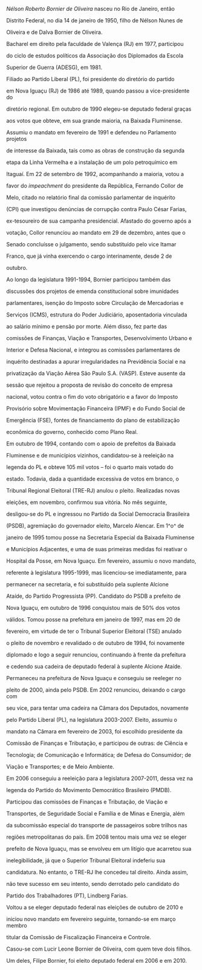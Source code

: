 

*Nélson Roberto Bornier de Oliveira* nasceu no Rio de Janeiro, então

Distrito Federal, no dia 14 de janeiro de 1950, filho de Nélson Nunes de

Oliveira e de Dalva Bornier de Oliveira.



Bacharel em direito pela faculdade de Valença (RJ) em 1977, participou

do ciclo de estudos políticos da Associação dos Diplomados da Escola

Superior de Guerra (ADESG), em 1981.



Filiado ao Partido Liberal (PL), foi presidente do diretório do partido

em Nova Iguaçu (RJ) de 1986 até 1989, quando passou a vice-presidente do

diretório regional. Em outubro de 1990 elegeu-se deputado federal graças

aos votos que obteve, em sua grande maioria, na Baixada Fluminense.

Assumiu o mandato em fevereiro de 1991 e defendeu no Parlamento projetos

de interesse da Baixada, tais como as obras de construção da segunda

etapa da Linha Vermelha e a instalação de um polo petroquímico em

Itaguaí. Em 22 de setembro de 1992, acompanhando a maioria, votou a

favor do *impeachment* do presidente da República, Fernando Collor de

Melo, citado no relatório final da comissão parlamentar de inquérito

(CPI) que investigou denúncias de corrupção contra Paulo César Farias,

ex-tesoureiro de sua campanha presidencial. Afastado do governo após a

votação, Collor renunciou ao mandato em 29 de dezembro, antes que o

Senado concluísse o julgamento, sendo substituído pelo vice Itamar

Franco, que já vinha exercendo o cargo interinamente, desde 2 de

outubro.



Ao longo da legislatura 1991-1994, Bornier participou também das

discussões dos projetos de emenda constitucional sobre imunidades

parlamentares, isenção do Imposto sobre Circulação de Mercadorias e

Serviços (ICMS), estrutura do Poder Judiciário, aposentadoria vinculada

ao salário mínimo e pensão por morte. Além disso, fez parte das

comissões de Finanças, Viação e Transportes, Desenvolvimento Urbano e

Interior e Defesa Nacional, e integrou as comissões parlamentares de

inquérito destinadas a apurar irregularidades na Previdência Social e na

privatização da Viação Aérea São Paulo S.A. (VASP). Esteve ausente da

sessão que rejeitou a proposta de revisão do conceito de empresa

nacional, votou contra o fim do voto obrigatório e a favor do Imposto

Provisório sobre Movimentação Financeira (IPMF) e do Fundo Social de

Emergência (FSE), fontes de financiamento do plano de estabilização

econômica do governo, conhecido como Plano Real.



Em outubro de 1994, contando com o apoio de prefeitos da Baixada

Fluminense e de municípios vizinhos, candidatou-se à reeleição na

legenda do PL e obteve 105 mil votos – foi o quarto mais votado do

estado. Todavia, dada a quantidade excessiva de votos em branco, o

Tribunal Regional Eleitoral (TRE-RJ) anulou o pleito. Realizadas novas

eleições, em novembro, confirmou sua vitória. No mês seguinte,

desligou-se do PL e ingressou no Partido da Social Democracia Brasileira

(PSDB), agremiação do governador eleito, Marcelo Alencar. Em 1^o^ de

janeiro de 1995 tomou posse na Secretaria Especial da Baixada Fluminense

e Municípios Adjacentes, e uma de suas primeiras medidas foi reativar o

Hospital da Posse, em Nova Iguaçu. Em fevereiro, assumiu o novo mandato,

referente à legislatura 1995-1999, mas licenciou-se imediatamente, para

permanecer na secretaria, e foi substituído pela suplente Alcione

Ataíde, do Partido Progressista (PP). Candidato do PSDB a prefeito de

Nova Iguaçu, em outubro de 1996 conquistou mais de 50% dos votos

válidos. Tomou posse na prefeitura em janeiro de 1997, mas em 20 de

fevereiro, em virtude de ter o Tribunal Superior Eleitoral (TSE) anulado

o pleito de novembro e revalidado o de outubro de 1994, foi novamente

diplomado e logo a seguir renunciou, continuando à frente da prefeitura

e cedendo sua cadeira de deputado federal à suplente Alcione Ataíde.

Permaneceu na prefeitura de Nova Iguaçu e conseguiu se reeleger no

pleito de 2000, ainda pelo PSDB. Em 2002 renunciou, deixando o cargo com

seu vice, para tentar uma cadeira na Câmara dos Deputados, novamente

pelo Partido Liberal (PL), na legislatura 2003-2007. Eleito, assumiu o

mandato na Câmara em fevereiro de 2003, foi escolhido presidente da

Comissão de Finanças e Tributação, e participou de outras: de Ciência e

Tecnologia; de Comunicação e Informática; de Defesa do Consumidor; de

Viação e Transportes; e de Meio Ambiente.



Em 2006 conseguiu a reeleição para a legislatura 2007-2011, dessa vez na

legenda do Partido do Movimento Democrático Brasileiro (PMDB).

Participou das comissões de Finanças e Tributação, de Viação e

Transportes, de Seguridade Social e Família e de Minas e Energia, além

da subcomissão especial do transporte de passageiros sobre trilhos nas

regiões metropolitanas do país. Em 2008 tentou mais uma vez se eleger

prefeito de Nova Iguaçu, mas se envolveu em um litígio que acarretou sua

inelegibilidade, já que o Superior Tribunal Eleitoral indeferiu sua

candidatura. No entanto, o TRE-RJ lhe concedeu tal direito. Ainda assim,

não teve sucesso em seu intento, sendo derrotado pelo candidato do

Partido dos Trabalhadores (PT), Lindberg Farias.



Voltou a se eleger deputado federal nas eleições de outubro de 2010 e

iniciou novo mandato em fevereiro seguinte, tornando-se em março membro

titular da Comissão de Fiscalização Financeira e Controle.



Casou-se com Lucir Leone Bornier de Oliveira, com quem teve dois filhos.

Um deles, Filipe Bornier, foi eleito deputado federal em 2006 e em 2010.



